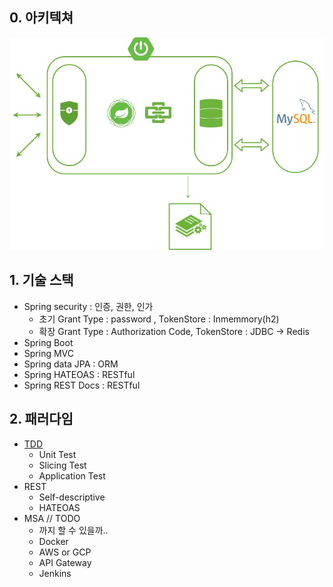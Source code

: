 ## 0. 아키텍쳐

![team31Backend](src/main/resources/static/team31Backend.jpg)



## 1. 기술 스택

- Spring security : 인증, 권한, 인가
  - 초기 Grant Type : password , TokenStore : Inmemmory(h2)
  - 확장 Grant Type : Authorization Code, TokenStore : JDBC -> Redis 
- Spring Boot
- Spring MVC
- Spring data JPA : ORM
- Spring HATEOAS : RESTful
- Spring REST Docs : RESTful



## 2. 패러다임

- [TDD](/src/test/java/me/jjeda/houseserver/portfolios/PortfolioControllerTest.java)
  - Unit Test
  - Slicing Test
  - Application Test
- REST
  - Self-descriptive
  - HATEOAS
- MSA // TODO
  - 까지 할 수 있을까..
  - Docker
  - AWS or GCP
  - API Gateway
  - Jenkins

